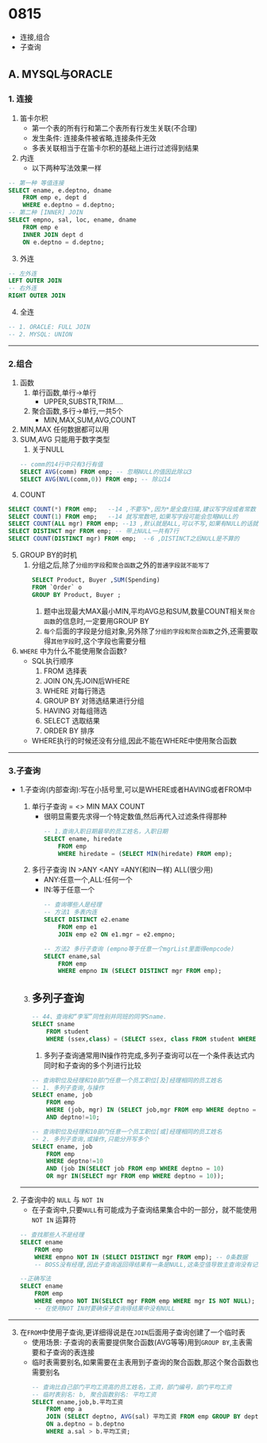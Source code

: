 # 0815
- 连接,组合
- 子查询
## A. MYSQL与ORACLE
### 1. 连接
1. 笛卡尔积
    - 第一个表的所有行和第二个表所有行发生关联(不合理)
    - 发生条件: 连接条件被省略,连接条件无效
    - 多表关联相当于在笛卡尔积的基础上进行过滤得到结果
2. 内连
    - 以下两种写法效果一样
```sql
-- 第一种 等值连接
SELECT ename, e.deptno, dname
    FROM emp e, dept d
    WHERE e.deptno = d.deptno;
-- 第二种 [INNER] JOIN
SELECT empno, sal, loc, ename, dname
    FROM emp e
    INNER JOIN dept d
    ON e.deptno = d.deptno;
```
3. 外连
```sql
-- 左外连
LEFT OUTER JOIN
-- 右外连
RIGHT OUTER JOIN
```
4. 全连
```sql
-- 1. ORACLE: FULL JOIN
-- 2. MYSQL: UNION
```
----
### 2.组合
1. 函数
    1. 单行函数,单行->单行
        - UPPER,SUBSTR,TRIM....
    2. 聚合函数,多行->单行,一共5个
        - MIN,MAX,SUM,AVG,COUNT
2. MIN,MAX 任何数据都可以用
3. SUM,AVG 只能用于数字类型
    1. 关于NULL
    ```sql
    -- comm的14行中只有3行有值
    SELECT AVG(comm) FROM emp; -- 忽略NULL的值因此除以3
    SELECT AVG(NVL(comm,0)) FROM emp; -- 除以14
    ```
4. COUNT
```sql
SELECT COUNT(*) FROM emp;   --14 ,不要写*,因为*是全盘扫描,建议写字段或者常数
SELECT COUNT(1) FROM emp;   --14 就写常数吧,如果写字段可能会忽略NULL的
SELECT COUNT(ALL mgr) FROM emp; --13 ,默认就是ALL,可以不写,如果有NULL的话就不会计算这一行了 
SELECT DISTINCT mgr FROM emp; -- 带上NULL一共有7行  
SELECT COUNT(DISTINCT mgr) FROM emp;  --6 ,DISTINCT之后NULL是不算的
```
5. GROUP BY的时机
    1. 分组之后,除了`分组的字段`和`聚合函数`之外的`普通字段就不能写了`
        ```sql
        SELECT Product, Buyer ,SUM(Spending) 
        FROM `Order` o 
        GROUP BY Product, Buyer ;
        ```
        1. 题中出现最大MAX最小MIN,平均AVG总和SUM,数量COUNT相关`聚合函数`的信息时,一定要用GROUP BY
        2. `每个`后面的字段是分组对象,另外除了`分组的字段和聚合函数`之外,还需要取得`其他字段`时,这个字段也需要分租
6. `WHERE` 中为什么不能使用聚合函数?
    - SQL执行顺序
        1. FROM 选择表
        2. JOIN ON,先JOIN后WHERE
        3. WHERE 对每行筛选
        4. GROUP BY 对筛选结果进行分组
        5. HAVING 对每组筛选
        6. SELECT 选取结果
        7. ORDER BY 排序
    - WHERE执行的时候还没有分组,因此不能在WHERE中使用聚合函数
---- 
### 3.子查询
- 1.子查询(内部查询):写在小括号里,可以是WHERE或者HAVING或者FROM中
    1. 单行子查询 = <> MIN MAX COUNT
        - 很明显需要先求得一个特定数值,然后再代入过滤条件得那种
            ```sql
            -- 1.查询入职日期最早的员工姓名，入职日期
            SELECT ename, hiredate
                FROM emp
                WHERE hiredate = (SELECT MIN(hiredate) FROM emp);
            ```
    2. 多行子查询 IN >ANY <ANY =ANY(和IN一样) ALL(很少用)
        - ANY:任意一个,ALL:任何一个
        - IN:等于任意一个
            ```sql
            -- 查询哪些人是经理
            -- 方法1 多表内连
            SELECT DISTINCT e2.ename 
                FROM emp e1 
                JOIN emp e2 ON e1.mgr = e2.empno; 

            -- 方法2 多行子查询 (empno等于任意一个mgrList里面得empcode)
            SELECT ename,sal
                FROM emp
                WHERE empno IN (SELECT DISTINCT mgr FROM emp);
            ```
    3. 多列子查询 
        - 
        ```sql
        -- 44、查询和“李军”同性别并同班的同学Sname.
        SELECT sname
	        FROM student
	        WHERE (ssex,class) = (SELECT ssex, class FROM student WHERE sname = '李军');	
        ```
        1. 多列子查询通常用IN操作符完成,多列子查询可以在一个条件表达式内同时和子查询的多个列进行比较
        ```sql
        -- 查询职位及经理和10部门任意一个员工职位[及]经理相同的员工姓名
        -- 1. 多列子查询,与操作
        SELECT ename, job
            FROM emp
            WHERE (job, mgr) IN (SELECT job,mgr FROM emp WHERE deptno = 10)
            AND deptno!=10;

        -- 查询职位及经理和10部门任意一个员工职位[或]经理相同的员工姓名
        -- 2. 多列子查询,或操作,只能分开写多个
        SELECT ename, job
            FROM emp
            WHERE deptno!=10
            AND (job IN(SELECT job FROM emp WHERE deptno = 10)
            OR mgr IN(SELECT mgr FROM emp WHERE deptno = 10));
        ```

    ---
2. 子查询中的 `NULL` 与 `NOT IN`
    - 在子查询中,只要`NULL`有可能成为子查询结果集合中的一部分，就不能使用 `NOT IN` 运算符
    ```sql
    -- 查找那些人不是经理
    SELECT ename
        FROM emp
        WHERE empno NOT IN (SELECT DISTINCT mgr FROM emp); -- 0条数据
        -- BOSS没有经理,因此子查询返回得结果有一条是NULL,这条空值导致主查询没有记录返回
    
    --正确写法
    SELECT ename
        FROM emp
        WHERE empno NOT IN(SELECT mgr FROM emp WHERE mgr IS NOT NULL);
        -- 在使用NOT IN时要确保子查询得结果中没有NULL
    ```
----
3. 在`FROM`中使用子查询,更详细得说是在`JOIN`后面用子查询创建了一个临时表
    - 使用场景: 子查询的表需要提供聚合函数(AVG等等)用到`GROUP BY`,主表需要和子查询的表连接
    - 临时表需要别名,如果需要在主表用到子查询的聚合函数,那这个聚合函数也需要别名
        ```sql
        -- 查询比自己部门平均工资高的员工姓名，工资，部门编号，部门平均工资
        -- 临时表别名: b, 聚合函数别名: 平均工资
        SELECT ename,job,b.平均工资
            FROM emp a
            JOIN (SELECT deptno, AVG(sal) 平均工资 FROM emp GROUP BY deptno) b
            ON a.deptno = b.deptno
            WHERE a.sal > b.平均工资;
        ```
